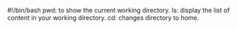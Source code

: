 #!/bin/bash
pwd: to show the current working directory.
ls: display the list of content in your working directory.
cd: changes directory to home.
